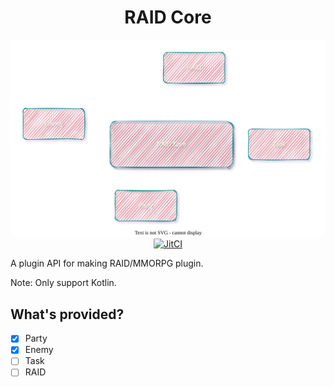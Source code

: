 <div align="center">
 <h1>RAID Core</h1>
 <img src="assets/imgs/banner.svg" alt="Banner">
 <a href="https://jitpack.io/#dev.krysztal/RAIDCore">
     <img src="https://jitpack.io/v/dev.krysztal/RAIDCore.svg" alt="JitCI"> 
 </a>
</div>

A plugin API for making RAID/MMORPG plugin.

Note: Only support Kotlin.

## What's provided?

- [x] Party
- [x] Enemy
- [ ] Task
- [ ] RAID